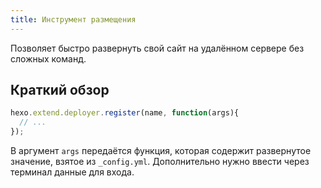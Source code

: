 ```yaml
---
title: Инструмент размещения
---
```

Позволяет быстро развернуть свой сайт на удалённом сервере без сложных команд.

## Краткий обзор

``` js
hexo.extend.deployer.register(name, function(args){
  // ...
});
```

В аргумент `args` передаётся функция, которая содержит развернутое значение, взятое из `_config.yml`. Дополнительно нужно ввести через терминал данные для входа.
